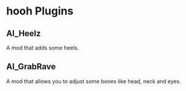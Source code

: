# hooh Plugins

## AI_Heelz

A mod that adds some heels.

## AI_GrabRave

A mod that allows  you to adjust some bones like head, neck and eyes.
